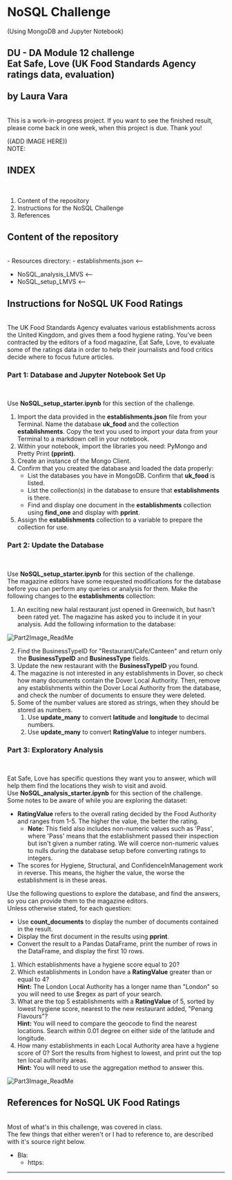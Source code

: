 <h1>NoSQL Challenge</h1> (Using MongoDB and Jupyter Notebook)<br/>
<h2>DU - DA Module 12 challenge<br/>
Eat Safe, Love (UK Food Standards Agency ratings data, evaluation)<br/>
<br/>
by Laura Vara</h2><br/>
This is a work-in-progress project. If you want to see the finished result, please come back in one week, when this project is due. Thank you!<br/>

((ADD IMAGE HERE))
<br/>
NOTE: 

<h2>INDEX</h2><br/>

1. Content of the repository<br/>
2. Instructions for the NoSQL Challenge<br/>
3. References<br/>

<h2>Content of the repository</h2><br/>
- Resources directory:
    - establishments.json  <--

- NoSQL_analysis_LMVS <--
- NoSQL_setup_LMVS <--
    
<h2>Instructions for NoSQL UK Food Ratings</h2><br/>
The UK Food Standards Agency evaluates various establishments across the United Kingdom, and gives them a food hygiene rating. You've been contracted by the editors of a food magazine, Eat Safe, Love, to evaluate some of the ratings data in order to help their journalists and food critics decide where to focus future articles.<br/>

<h3>Part 1: Database and Jupyter Notebook Set Up</h3><br/>

Use **NoSQL_setup_starter.ipynb** for this section of the challenge.
1. Import the data provided in the **establishments.json** file from your Terminal. Name the database **uk_food** and the collection **establishments**. Copy the text you used to import your data from your Terminal to a markdown cell in your notebook.
2. Within your notebook, import the libraries you need: PyMongo and Pretty Print **(pprint)**.
3. Create an instance of the Mongo Client.
4. Confirm that you created the database and loaded the data properly:<br/>
	- List the databases you have in MongoDB. Confirm that **uk_food** is listed.
	- List the collection(s) in the database to ensure that **establishments** is there.
	- Find and display one document in the **establishments** collection using **find_one** and display with **pprint**.
5. Assign the **establishments** collection to a variable to prepare the collection for use.

<h3>Part 2: Update the Database</h3><br/>

Use **NoSQL_setup_starter.ipynb** for this section of the challenge.<br/>
The magazine editors have some requested modifications for the database before you can perform any queries or analysis for them. Make the following changes to the **establishments** collection:<br/>
1. An exciting new halal restaurant just opened in Greenwich, but hasn't been rated yet. The magazine has asked you to include it in your analysis. Add the following information to the database:<br/>

![Part2Image_ReadMe](https://github.com/vara-co/nosql-challenge/assets/152572519/ddd6275e-1d76-4fba-8913-52db6f0d6cfe)

2. Find the BusinessTypeID for "Restaurant/Cafe/Canteen" and return only the **BusinessTypeID** and **BusinessType** fields.<br/>
3. Update the new restaurant with the **BusinessTypeID** you found.<br/>
4. The magazine is not interested in any establishments in Dover, so check how many documents contain the Dover Local Authority. Then, remove any establishments within the Dover Local Authority from the database, and check the number of documents to ensure they were deleted.<br/>
5. Some of the number values are stored as strings, when they should be stored as numbers.<br/>
	1. Use **update_many** to convert **latitude** and **longitude** to decimal numbers.<br/>
 	2. Use **update_many** to convert **RatingValue** to integer numbers.<br/>

<h3>Part 3: Exploratory Analysis</h3><br/>

Eat Safe, Love has specific questions they want you to answer, which will help them find the locations they wish to visit and avoid.<br/>
Use **NoSQL_analysis_starter.ipynb** for this section of the challenge.<br/>
Some notes to be aware of while you are exploring the dataset:<br/>
* **RatingValue** refers to the overall rating decided by the Food Authority and ranges from 1-5. The higher the value, the better the rating.<br/>
	* **Note:** This field also includes non-numeric values such as 'Pass', where 'Pass' means that the establishment passed their inspection but isn't given a number rating. We will coerce non-numeric values to nulls during the database setup before converting ratings to integers.<br/>
* The scores for Hygiene, Structural, and ConfidenceInManagement work in reverse. This means, the higher the value, the worse the establishment is in these areas.<br/>

Use the following questions to explore the database, and find the answers, so you can provide them to the magazine editors.<br/>
Unless otherwise stated, for each question:<br/>
* Use **count_documents** to display the number of documents contained in the result.
* Display the first document in the results using **pprint**.<br/>
* Convert the result to a Pandas DataFrame, print the number of rows in the DataFrame, and display the first 10 rows.<br/>
1. Which establishments have a hygiene score equal to 20?<br/>
2. Which establishments in London have a **RatingValue** greater than or equal to 4?<br/>
**Hint:** The London Local Authority has a longer name than "London" so you will need to use $regex as part of your search.<br/>
3. What are the top 5 establishments with a **RatingValue** of 5, sorted by lowest hygiene score, nearest to the new restaurant added, "Penang Flavours"?<br/>
**Hint:** You will need to compare the geocode to find the nearest locations. Search within 0.01 degree on either side of the latitude and longitude.<br/>
4. How many establishments in each Local Authority area have a hygiene score of 0? Sort the results from highest to lowest, and print out the top ten local authority areas.<br/>
**Hint:** You will need to use the aggregation method to answer this.<br/>

![Part3Image_ReadMe](https://github.com/vara-co/nosql-challenge/assets/152572519/f00ff1a1-23a6-4659-ae23-4757fc6822a4)

<h2>References for NoSQL UK Food Ratings</h2><br/>
Most of what's in this challenge, was covered in class.<br/>
The few things that either weren't or I had to reference to, are described
with it's source right below.<br/>

- Bla:   <br/>
    - https:  <br/>
    
----------------------------------------------------------------------------------------------
